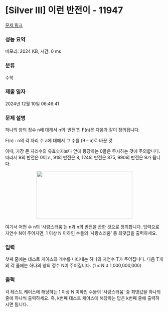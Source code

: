 # [Silver III] 이런 반전이 - 11947 

[문제 링크](https://www.acmicpc.net/problem/11947) 

### 성능 요약

메모리: 2024 KB, 시간: 0 ms

### 분류

수학

### 제출 일자

2024년 12월 10일 06:46:41

### 문제 설명

<p>하나의 양의 정수 n에 대해서 n의 ‘반전’인 F(n)은 다음과 같이 정의됩니다.</p>

<p>F(n) : n의 각 자리 수 a에 대해서 그 수를 (9 – a)로 바꾼 것</p>

<p>이때, 가장 큰 자리수의 유효숫자보다 앞에 등장하는 0들은 무시하는 것에 주의합니다. 따라서 9의 반전은 0이고, 91의 반전은 8, 124의 반전은 875, 990의 반전은 9가 됩니다.</p>

<p style="text-align: center;"><img alt="" src="https://onlinejudgeimages.s3-ap-northeast-1.amazonaws.com/problem/11947/1.png" style="height:153px; width:305px"></p>

<p>여기서 어떤 수 n의 ‘사랑스러움’는 n과 n의 반전을 곱한 것으로 정의합니다. 입력으로 자연수 N이 주어지면, 1 이상 N 이하인 수들의 ‘사랑스러움’ 중 최댓값을 출력하세요.</p>

### 입력 

 <p>첫째 줄에는 테스트 케이스의 개수를 나타내는 하나의 자연수 T가 주어집니다. 다음 T개의 각 줄에는 하나의 양의 정수 N이 주어집니다. (1 ≤ N ≤ 1,000,000,000)</p>

### 출력 

 <p>각 테스트 케이스에 해당하는 1 이상 N 이하인 수들의 ‘사랑스러움’ 중 최댓값을 하나의 줄에 하나씩 출력하세요. 즉, k번째 테스트 케이스에 해당하는 답은 k번째 줄에 출력하시면 됩니다.</p>

